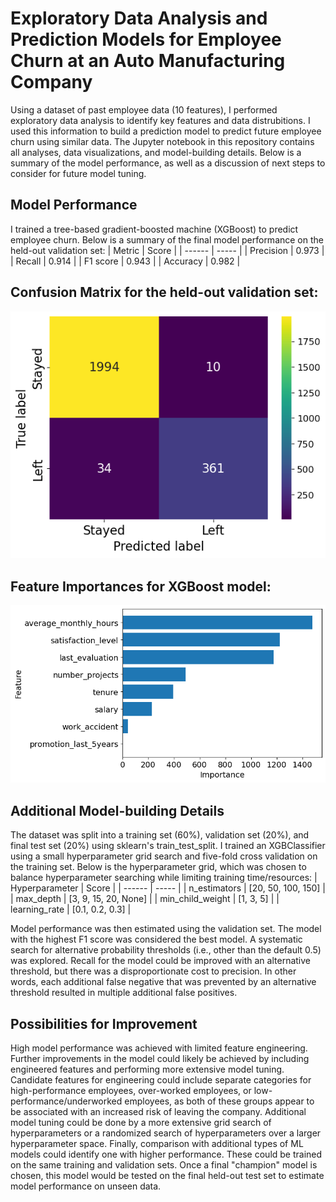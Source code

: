 # Exploratory Data Analysis and Prediction Models for Employee Churn at an Auto Manufacturing Company
Using a dataset of past employee data (10 features), I performed exploratory data analysis to identify key features and data distrubitions. I used this information to build a prediction model to predict future employee churn using similar data. The Jupyter notebook in this repository contains all analyses, data visualizations, and model-building details. Below is a summary of the model performance, as well as a discussion of next steps to consider for future model tuning.

## Model Performance
I trained a tree-based gradient-boosted machine (XGBoost) to predict employee churn. Below is a summary of the final model performance on the held-out validation set:
| Metric | Score |
| ------ | ----- |
| Precision | 0.973 |
| Recall | 0.914 |
| F1 score | 0.943 |
| Accuracy | 0.982 |

## Confusion Matrix for the held-out validation set:
![confusion matrix](https://raw.githubusercontent.com/seancascarina/EmployeeChurn_PredictionModels/master/images/XGBoost_Model_ConfusionMatrix.png)


## Feature Importances for XGBoost model:
![feature importances](https://raw.githubusercontent.com/seancascarina/EmployeeChurn_PredictionModels/master/images/XGBoost_Model_FeatureImportances.png)

## Additional Model-building Details
The dataset was split into a training set (60%), validation set (20%), and final test set (20%) using sklearn's train_test_split. I trained an XGBClassifier using a small hyperparameter grid search and five-fold cross validation on the training set. Below is the hyperparameter grid, which was chosen to balance hyperparameter searching while limiting training time/resources:
| Hyperparameter | Score |
| ------ | ----- |
| n_estimators | [20, 50, 100, 150] |
| max_depth | [3, 9, 15, 20, None] |
| min_child_weight | [1, 3, 5] |
| learning_rate | [0.1, 0.2, 0.3] |

Model performance was then estimated using the validation set. The model with the highest F1 score was considered the best model. A systematic search for alternative probability thresholds (i.e., other than the default 0.5) was explored. Recall for the model could be improved with an alternative threshold, but there was a disproportionate cost to precision. In other words, each additional false negative that was prevented by an alternative threshold resulted in multiple additional false positives.

## Possibilities for Improvement
High model performance was achieved with limited feature engineering. Further improvements in the model could likely be achieved by including engineered features and performing more extensive model tuning. Candidate features for engineering could include separate categories for high-performance employees, over-worked employees, or low-performance/underworked employees, as both of these groups appear to be associated with an increased risk of leaving the company. Additional model tuning could be done by a more extensive grid search of hyperparameters or a randomized search of hyperparameters over a larger hyperparameter space. Finally, comparison with additional types of ML models could identify one with higher performance. These could be trained on the same training and validation sets. Once a final "champion" model is chosen, this model would be tested on the final held-out test set to estimate model performance on unseen data.
